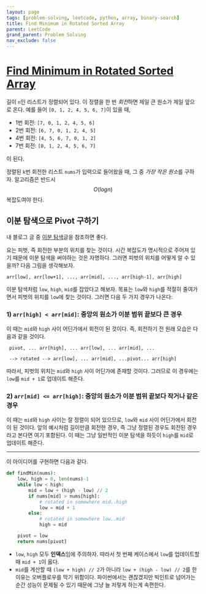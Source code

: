 ```yaml
---
layout: page
tags: [problem-solving, leetcode, python, array, binary-search]
title: Find Minimum in Rotated Sorted Array
parent: LeetCode
grand_parent: Problem Solving
nav_exclude: false
---
```


# [Find Minimum in Rotated Sorted Array](https://leetcode.com/problems/find-minimum-in-rotated-sorted-array/)

 길이 `n`인 리스트가 정렬되어 있다. 이 정렬을 한 번 *회전*하면 제일 큰
 원소가 제일 앞으로 온다. 예를 들어 `[0, 1, 2, 4, 5, 6, 7]`이 있을 때,
  - 1번 회전: `[7, 0, 1, 2, 4, 5, 6]`
  - 2번 회전: `[6, 7, 0, 1, 2, 4, 5]`
  - 4번 회전: `[4, 5, 6, 7, 0, 1, 2]`
  - 7번 회전: `[0, 1, 2, 4, 5, 6, 7]`

 이 된다.

 정렬된 `k`번 회전한 리스트 `nums`가 입력으로 들어왔을 때, 그 중 *가장
 작은 원소*를 구하자. 알고리즘은 반드시 $$ O(log n) $$ 복잡도여야
 한다.

## 이분 탐색으로 Pivot 구하기

 내 블로그 글 중 [이분
 탐색](../../theory/binary-search/#binary-search-in-rotated-sorted-array)글을
 참조하면 좋다.

 요는 피벗, 즉 회전한 부분의 위치를 찾는 것이다. 시간 복잡도가
 명시적으로 주어져 있기 때문에 이분 탐색을 써야하는 것은
 자명하다. 그러면 피벗의 위치를 어떻게 알 수 있을까? 다음 그림을
 생각해보자.

```
arr[low], arr[low+1], ..., arr[mid], ..., arr[high-1], arr[high]
```

 이분 탐색처럼 `low`, `high`, `mid`를 잡았다고 해보자. 목표는 `low`와
 `high`를 적절히 줄여가면서 피벗의 위치를 `low`에 찾는 것이다. 그러면
 다음 두 가지 경우가 나온다:

### 1) `arr[high] < arr[mid]`: 중앙의 원소가 이분 범위 끝보다 큰 경우

 이 때는 `mid`와 `high` 사이 어딘가에서 회전이 된 것이다. 즉, 회전하기
 전 원래 모습은 다음과 같을 것이다.

```
 pivot, ... arr[high], ... arr[low], ... arr[mid], ...

 --> rotated --> arr[low], ... arr[mid], ...pivot... arr[high]
```

 따라서, 피벗의 위치는 `mid`와 `high` 사이 어딘가에 존재할
 것이다. 그러므로 이 경우에는 `low`를 `mid + 1`로 업데이트 해준다.

### 2) `arr[mid] <= arr[high]`: 중앙의 원소가 이분 범위 끝보다 작거나 같은 경우

 이 때는 `mid`와 `high` 사이는 잘 정렬이 되어 있으므로, `low`와 `mid`
 사이 어딘가에서 회전이 된 것이다. 앞의 예시처럼 길이만큼 회전한 경우,
 즉 그냥 정렬된 경우도 회전된 경우라고 본다면 여기 포함된다. 이 때는
 그냥 일반적인 이분 탐색을 하듯이 `high`를 `mid`로 업데이트 해준다.

---

 이 아이디어를 구현하면 다음과 같다.


```python
def findMin(nums):
    low, high = 0, len(nums)-1
    while low < high:
        mid = low + (high - low) // 2
        if nums[mid] > nums[high]:
            # rotated in somewhere mid..high
            low = mid + 1
        else:
            # rotated in somewhere low..mid
            high = mid

    pivot = low
    return nums[pivot]
```

 - `low`, `high` 모두 **인덱스**임에 주의하자. 따라서 첫 번째
   케이스에서 `low`를 업데이트할 때 `mid + 1`이 옳다.
 - `mid`를 계산할 때 `(low + high) // 2`가 아니라 `low + (high - low)
   // 2`를 한 이유는 오버플로우를 막기 위함이다. 파이썬에서는
   괜찮겠지만 빅인트로 넘어가는 순간 성능이 문제될 수 있기 때문에 그냥
   늘 저렇게 하는게 속편한다.
